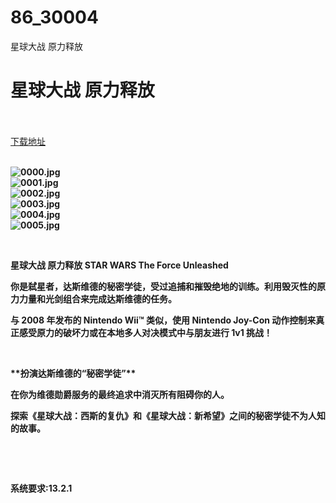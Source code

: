 # 86_30004
星球大战 原力释放
# 星球大战 原力释放
 <br/></br>
[下载地址](https://www.switch520.cc/article/30004 "下载地址")
<br/></br>

<p><strong><img title="0000.jpg" src="https://www.switch520.cc/muke_img/2022_04_21_7049e1cc67788.jpg" alt="0000.jpg"></strong><br>
<strong><img title="0001.jpg" src="https://www.switch520.cc/muke_img/2022_04_21_fcbcf8f6492f9.jpg" alt="0001.jpg"></strong><br>
<strong><img title="0002.jpg" src="https://www.switch520.cc/muke_img/2022_04_21_b914e31cf956a.jpg" alt="0002.jpg"></strong><br>
<strong><img title="0003.jpg" src="https://www.switch520.cc/muke_img/2022_04_21_01d2d74d338cc.jpg" alt="0003.jpg"></strong><br>
<strong><img title="0004.jpg" src="https://www.switch520.cc/muke_img/2022_04_21_0ed1995ba47bc.jpg" alt="0004.jpg"></strong><br>
<strong><img title="0005.jpg" src="https://www.switch520.cc/muke_img/2022_04_21_9ba212127747e.jpg" alt="0005.jpg">&nbsp;</strong></p>
<p>&nbsp;</p>
<p><strong>星球大战 原力释放 STAR WARS The Force Unleashed</strong></p>
<p><strong>你是弑星者，达斯维德的秘密学徒，受过追捕和摧毁绝地的训练。利用毁灭性的原力力量和光剑组合来完成达斯维德的任务。</strong></p>
<p><strong>与 2008 年发布的 Nintendo Wii™ 类似，使用 Nintendo Joy-Con 动作控制来真正感受原力的破坏力或在本地多人对决模式中与朋友进行 1v1 挑战！</strong></p>
<p>&nbsp;</p>
<p><strong>**扮演达斯维德的“秘密学徒”**</strong></p>
<p><strong>在你为维德勋爵服务的最终追求中消灭所有阻碍你的人。</strong></p>
<p><strong>探索《星球大战：西斯的复仇》和《星球大战：新希望》之间的秘密学徒不为人知的故事。</strong></p>
<p>&nbsp;</p>
<p>&nbsp;</p>
<p><strong>系统要求:13.2.1</strong></p>



